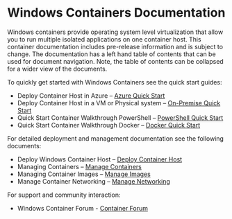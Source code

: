 # Windows Containers Documentation

Windows containers provide operating system level virtualization that allow you to run multiple isolated applications on one container host. This container documentation includes pre-release information and is subject to change. The documentation has a left hand table of contents that can be used for document navigation. Note, the table of contents can be collapsed for a wider view of the documents.

To quickly get started with Windows Containers see the quick start guides:

- Deploy Container Host in Azure – [Azure Quick Start](quick_start/azure_setup.md)
- Deploy Container Host in a VM or Physical system – [On-Premise Quick Start](quick_start/container_setup.md)
- Quick Start Container Walkthrough PowerShell – [PowerShell Quick Start](quick_start/manage_powershell.md)
- Quick Start Container Walkthrough Docker – [Docker Quick Start](quick_start/manage_docker.md)

For detailed deployment and management documentation see the following documents:

- Deploy Windows Container Host – [Deploy Container Host](deployment/deployment.md)
- Managing Containers – [Manage Containers](management/manage_containers.md)
- Managing Container Images – [Manage Images](management/manage_images.md)
- Manage Container Networking – [Manage Networking](management/container_networking.md)

For support and community interaction:

- Windows Container Forum - [Container Forum](https://social.msdn.microsoft.com/Forums/en-US/home?forum=windowscontainers)

